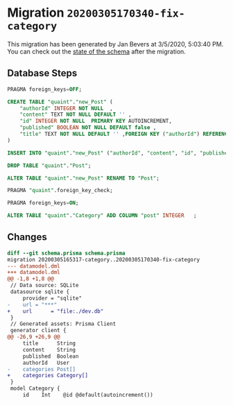 # Migration `20200305170340-fix-category`

This migration has been generated by Jan Bevers at 3/5/2020, 5:03:40 PM.
You can check out the [state of the schema](./schema.prisma) after the migration.

## Database Steps

```sql
PRAGMA foreign_keys=OFF;

CREATE TABLE "quaint"."new_Post" (
    "authorId" INTEGER NOT NULL  ,
    "content" TEXT NOT NULL DEFAULT '' ,
    "id" INTEGER NOT NULL  PRIMARY KEY AUTOINCREMENT,
    "published" BOOLEAN NOT NULL DEFAULT false ,
    "title" TEXT NOT NULL DEFAULT '' ,FOREIGN KEY ("authorId") REFERENCES "User"("id") ON DELETE RESTRICT ON UPDATE CASCADE
) 

INSERT INTO "quaint"."new_Post" ("authorId", "content", "id", "published", "title") SELECT "authorId", "content", "id", "published", "title" FROM "quaint"."Post"

DROP TABLE "quaint"."Post";

ALTER TABLE "quaint"."new_Post" RENAME TO "Post";

PRAGMA "quaint".foreign_key_check;

PRAGMA foreign_keys=ON;

ALTER TABLE "quaint"."Category" ADD COLUMN "post" INTEGER   ;
```

## Changes

```diff
diff --git schema.prisma schema.prisma
migration 20200305165317-category..20200305170340-fix-category
--- datamodel.dml
+++ datamodel.dml
@@ -1,8 +1,8 @@
 // Data source: SQLite
 datasource sqlite {
     provider = "sqlite"
-    url = "***"
+    url      = "file:./dev.db"
 }
 // Generated assets: Prisma Client
 generator client {
@@ -26,9 +26,9 @@
     title      String
     content    String
     published  Boolean
     authorId   User
-    categories Post[]
+    categories Category[]
 }
 model Category {
     id    Int    @id @default(autoincrement())
```


